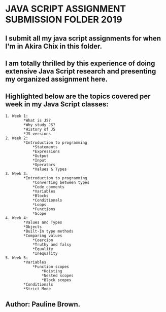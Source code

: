 
# JAVA SCRIPT ASSIGNMENT SUBMISSION FOLDER 2019
## I submit all my java script assignments for when I'm in Akira Chix in this folder.
## I am totally thrilled by this experience of doing extensive Java Script research and presenting my organized assignment here.
## Highlighted below are the topics covered per week in my Java Script classes:
	1. Week 1:
			*What is JS?
			*Why study JS?
			*History of JS
			*JS versions
	2. Week 2:
			*Introduction to programming
				*Statements
				*Expressions
				*Output
				*Input
				*Operators
				*Values & Types
	3. Week 3:
			*Introduction to programming
				*Converting between types
				*Code comments
				*Variables
				*Blocks
				*Conditionals
				*Loops
				*Functions
				*Scope
	4. Week 4:
			*Values and Types
			*Objects
			*Built-In type methods
			*Comparing values
				*Coercion
				*Truthy and falsy
				*Equality
				*Inequality
	5. Week 5:
			*Variables
				*Function scopes
					*Hoisting
					*Nested scopes
					*Block scopes
			*Conditionals
			*Strict Mode


## Author: Pauline Brown.